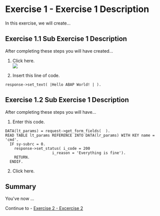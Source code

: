 
# Exercise 1 - Exercise 1 Description

In this exercise, we will create...

## Exercise 1.1 Sub Exercise 1 Description

After completing these steps you will have created...

1. Click here.
<br>![](/exercises/ex1/images/02_01_0010.png)

2.	Insert this line of code.
```abap
response->set_text( |Hello ABAP World! | ). 
```



## Exercise 1.2 Sub Exercise 1 Description

After completing these steps you will have...

1.	Enter this code.
```abap
DATA(lt_params) = request->get_form_fields(  ).
READ TABLE lt_params REFERENCE INTO DATA(lr_params) WITH KEY name = 'cmd'.
  IF sy-subrc = 0.
    response->set_status( i_code = 200
                     i_reason = 'Everything is fine').
    RETURN.
  ENDIF.

```

2.	Click here.


## Summary

You've now ...

Continue to - [Exercise 2 - Excercise 2 ](../ex2/README.md)
